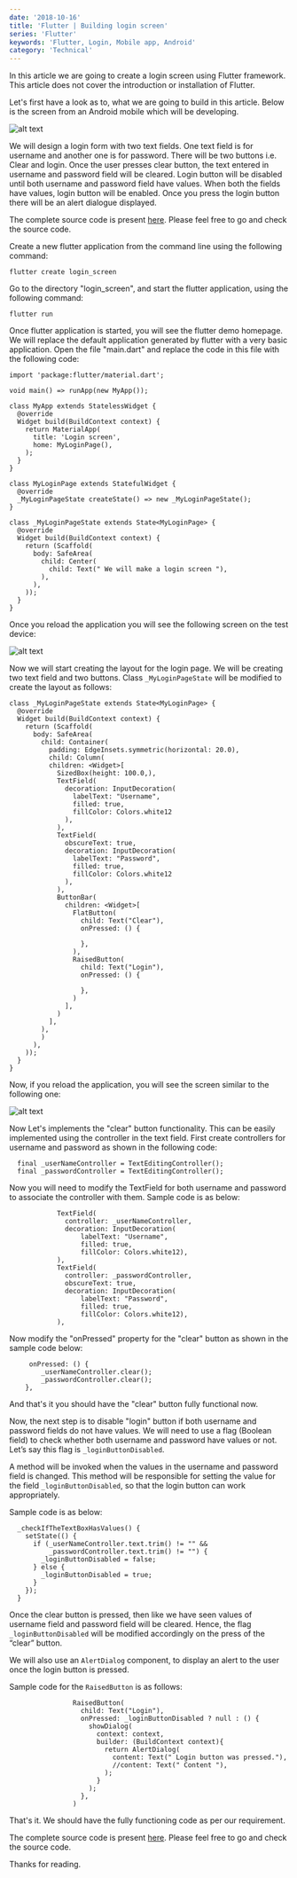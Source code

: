 ```yaml
---
date: '2018-10-16'
title: 'Flutter | Building login screen'
series: 'Flutter'
keywords: 'Flutter, Login, Mobile app, Android'
category: 'Technical'
---
```


In this article we are going to create a login screen using Flutter framework. This article does not cover the introduction or installation of Flutter.

Let's first have a look as to, what we are going to build in this article. Below is the screen from an Android mobile which will be developing.

![alt text](https://raw.githubusercontent.com/h4harshit/blogs/master/blogs/flutter/img/Flutter_Login_screen.png ' Flutter Building login screen')

We will design a login form with two text fields. One text field is for username and another one is for password. There will be two buttons i.e. Clear and login. Once the user presses clear button, the text entered in username and password field will be cleared. Login button will be disabled until both username and password field have values. When both the fields have values, login button will be enabled. Once you press the login button there will be an alert dialogue displayed.

The complete source code is present [here](https://gist.github.com/h4harshit/efb1eb2c1f4ffbc4e28215c7084dcdbe). Please feel free to go and check the source code.

Create a new flutter application from the command line using the following command:

```
flutter create login_screen
```

Go to the directory "login_screen", and start the flutter application, using the following command:

```
flutter run
```

Once flutter application is started, you will see the flutter demo homepage. We will replace the default application generated by flutter with a very basic application. Open the file "main.dart" and replace the code in this file with the following code:

```
import 'package:flutter/material.dart';

void main() => runApp(new MyApp());

class MyApp extends StatelessWidget {
  @override
  Widget build(BuildContext context) {
    return MaterialApp(
      title: 'Login screen',
      home: MyLoginPage(),
    );
  }
}

class MyLoginPage extends StatefulWidget {
  @override
  _MyLoginPageState createState() => new _MyLoginPageState();
}

class _MyLoginPageState extends State<MyLoginPage> {
  @override
  Widget build(BuildContext context) {
    return (Scaffold(
      body: SafeArea(
        child: Center(
          child: Text(" We will make a login screen "),
        ),
      ),
    ));
  }
}
```

Once you reload the application you will see the following screen on the test device:

![alt text](https://raw.githubusercontent.com/h4harshit/blogs/master/blogs/flutter/img/Flutter_Login_screen_Step1.png ' Flutter Building login screen')

Now we will start creating the layout for the login page. We will be creating two text field and two buttons. Class `_MyLoginPageState` will be modified to create the layout as follows:

```
class _MyLoginPageState extends State<MyLoginPage> {
  @override
  Widget build(BuildContext context) {
    return (Scaffold(
      body: SafeArea(
        child: Container(
          padding: EdgeInsets.symmetric(horizontal: 20.0),
          child: Column(
          children: <Widget>[
            SizedBox(height: 100.0,),
            TextField(
              decoration: InputDecoration(
                labelText: "Username",
                filled: true,
                fillColor: Colors.white12
              ),
            ),
            TextField(
              obscureText: true,
              decoration: InputDecoration(
                labelText: "Password",
                filled: true,
                fillColor: Colors.white12
              ),
            ),
            ButtonBar(
              children: <Widget>[
                FlatButton(
                  child: Text("Clear"),
                  onPressed: () {

                  },
                ),
                RaisedButton(
                  child: Text("Login"),
                  onPressed: () {

                  },
                )
              ],
            )
          ],
        ),
        )
      ),
    ));
  }
}
```

Now, if you reload the application, you will see the screen similar to the following one:

![alt text](https://raw.githubusercontent.com/h4harshit/blogs/master/blogs/flutter/img/Flutter_Login_screen_.Step2.png ' Flutter Building login screen')

Now Let's implements the "clear" button functionality. This can be easily implemented using the controller in the text field. First create controllers for username and password as shown in the following code:

```
  final _userNameController = TextEditingController();
  final _passwordController = TextEditingController();
```

Now you will need to modify the TextField for both username and password to associate the controller with them. Sample code is as below:

```
            TextField(
              controller: _userNameController,
              decoration: InputDecoration(
                  labelText: "Username",
                  filled: true,
                  fillColor: Colors.white12),
            ),
            TextField(
              controller: _passwordController,
              obscureText: true,
              decoration: InputDecoration(
                  labelText: "Password",
                  filled: true,
                  fillColor: Colors.white12),
            ),
```

Now modify the "onPressed" property for the "clear" button as shown in the sample code below:

```
     onPressed: () {
        _userNameController.clear();
        _passwordController.clear();
    },
```

And that's it you should have the "clear" button fully functional now.

Now, the next step is to disable "login" button if both username and password fields do not have values. 
We will need to use a flag (Boolean field) to check whether both username and password have values or not. Let’s say this flag is ```_loginButtonDisabled```. 

A method will be invoked when the values in the username and password field is changed. This method will be responsible for setting the value for the field ```_loginButtonDisabled```, so that the login button can work appropriately.

Sample code is as below: 

```
  _checkIfTheTextBoxHasValues() {
    setState(() {
      if (_userNameController.text.trim() != "" &&
          _passwordController.text.trim() != "") {
        _loginButtonDisabled = false;
      } else {
        _loginButtonDisabled = true;
      }
    });
  }
```

Once the clear button is pressed, then like we have seen values of username field and password field will be cleared. Hence, the flag ```_loginButtonDisabled``` will be modified accordingly on the press of the “clear” button. 

We will also use an ```AlertDialog``` component, to display an alert to the user once the login button is pressed.

Sample code for the ```RaisedButton``` is as follows: 

```
                RaisedButton(
                  child: Text("Login"),
                  onPressed: _loginButtonDisabled ? null : () {
                    showDialog(
                      context: context,
                      builder: (BuildContext context){
                        return AlertDialog(
                          content: Text(" Login button was pressed."),
                          //content: Text(" Content "),
                        );
                      }
                    );
                  },
                )

```

That's it. We should have the fully functioning code as per our requirement. 

The complete source code is present [here](https://gist.github.com/h4harshit/efb1eb2c1f4ffbc4e28215c7084dcdbe). Please feel free to go and check the source code. 

Thanks for reading.





